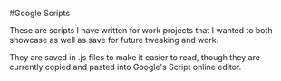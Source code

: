 #Google Scripts

These are scripts I have written for work projects that I wanted to both showcase as well as save for future tweaking and work.

They are saved in .js files to make it easier to read, though they are currently copied and pasted into Google's Script online editor.